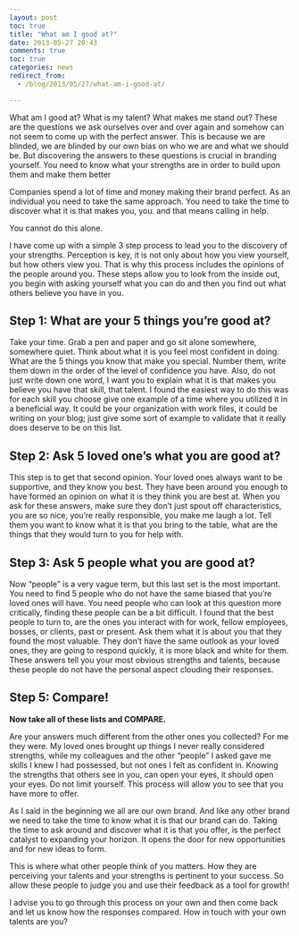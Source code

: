 ```yaml
---
layout: post
toc: true
title: "What am I good at?"
date: 2013-05-27 20:43
comments: true
toc: true
categories: news
redirect_from:
  - /blog/2013/05/27/what-am-i-good-at/

---
```


What am I good at? What is my talent? What makes me stand out? These are the questions we ask ourselves over and over again and somehow can not seem to come up with the perfect answer. This is because we are blinded, we are blinded by our own bias on who we are and what we should be. But discovering the answers to these questions is crucial in branding yourself. You need to know what your strengths are in order to build upon them and make them better

Companies spend a lot of time and money making their brand perfect. As an individual you need to take the same approach. You need to take the time to discover what it is that makes you, you. and that means calling in help.

You cannot do this alone.

I have come up with a simple 3 step process to lead you to the discovery of your strengths. Perception is key, it is not only about how you view yourself, but how others view you. That is why this process includes the opinions of the people around you. These steps allow you to look from the inside out, you begin with asking yourself what you can do and then you find out what others believe you have in you.

## Step 1: What are your 5 things you’re good at?

Take your time. Grab a pen and paper and go sit alone somewhere, somewhere quiet. Think about what it is you feel most confident in doing. What are the 5 things you know that make you special. Number them, write them down in the order of the level of confidence you have. Also, do not just write down one word, I want you to explain what it is that makes you believe you have that skill, that talent. I found the easiest way to do this was for each skill you choose give one example of a time where you utilized it in a beneficial way. It could be your organization with work files, it could be writing on your blog; just give some sort of example to validate that it really does deserve to be on this list.

## Step 2: Ask 5 loved one’s what you are good at?

This step is to get that second opinion. Your loved ones always want to be supportive, and they know you best. They have been around you enough to have formed an opinion on what it is they think you are best at. When you ask for these answers, make sure they don’t just spout off characteristics, you are so nice, you’re really responsible, you make me laugh a lot. Tell them you want to know what it is that you bring to the table, what are the things that they would turn to you for help with.

## Step 3: Ask 5 people what you are good at?

Now “people” is a very vague term, but this last set is the most important. You need to find 5 people who do not have the same biased that you’re loved ones will have. You need people who can look at this question more critically, finding these people can be a bit difficult. I found that the best people to turn to, are the ones you interact with for work, fellow employees, bosses, or clients, past or present. Ask them what it is about you that they found the most valuable. They don’t have the same outlook as your loved ones, they are going to respond quickly, it is more black and white for them. These answers tell you your most obvious strengths and talents, because these people do not have the personal aspect clouding their responses.

## Step 5: Compare!

**Now take all of these lists and COMPARE.**

Are your answers much different from the other ones you collected? For me they were. My loved ones brought up things I never really considered strengths, while my colleagues and the other “people” I asked gave me skills I knew I had possessed, but not ones I felt as confident in. Knowing the strengths that others see in you, can open your eyes, it should open your eyes. Do not limit yourself. This process will allow you to see that you have more to offer.

As I said in the beginning we all are our own brand. And like any other brand we need to take the time to know what it is that our brand can do. Taking the time to ask around and discover what it is that you offer, is the perfect catalyst to expanding your horizon. It opens the door for new opportunities and for new ideas to form.

This is where what other people think of you matters. How they are perceiving your talents and your strengths is pertinent to your success. So allow these people to judge you and use their feedback as a tool for growth!

I advise you to go through this process on your own and then come back and let us know how the responses compared. How in touch with your own talents are you?
